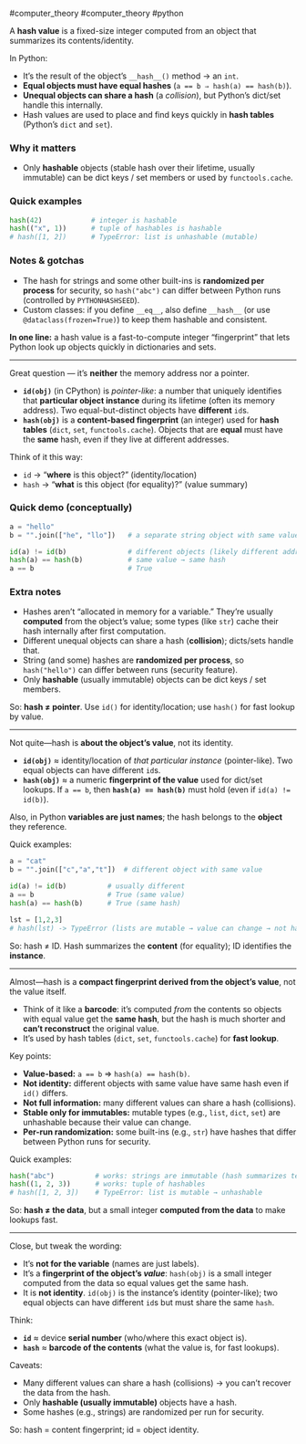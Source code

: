 #computer_theory #computer_theory #python 

A **hash value** is a fixed-size integer computed from an object that summarizes its contents/identity.

In Python:

- It’s the result of the object’s `__hash__()` method → an `int`.
- **Equal objects must have equal hashes** (`a == b ⇒ hash(a) == hash(b)`).
- **Unequal objects can share a hash** (a _collision_), but Python’s dict/set handle this internally.
- Hash values are used to place and find keys quickly in **hash tables** (Python’s `dict` and `set`).

### Why it matters

- Only **hashable** objects (stable hash over their lifetime, usually immutable) can be dict keys / set members or used by `functools.cache`.

### Quick examples

```python
hash(42)            # integer is hashable
hash(("x", 1))      # tuple of hashables is hashable
# hash([1, 2])      # TypeError: list is unhashable (mutable)

```

### Notes & gotchas

- The hash for strings and some other built-ins is **randomized per process** for security, so `hash("abc")` can differ between Python runs (controlled by `PYTHONHASHSEED`).
- Custom classes: if you define `__eq__`, also define `__hash__` (or use `@dataclass(frozen=True)`) to keep them hashable and consistent.

**In one line:** a hash value is a fast-to-compute integer “fingerprint” that lets Python look up objects quickly in dictionaries and sets.

---

Great question — it’s **neither** the memory address nor a pointer.

- **`id(obj)`** (in CPython) is _pointer-like_: a number that uniquely identifies that **particular object instance** during its lifetime (often its memory address). Two equal-but-distinct objects have **different** `id`s.
- **`hash(obj)`** is a **content-based fingerprint** (an integer) used for **hash tables** (`dict`, `set`, `functools.cache`). Objects that are **equal** must have the **same** hash, even if they live at different addresses.

Think of it this way:

- `id` → “**where** is this object?” (identity/location)
- `hash` → “**what** is this object (for equality)?” (value summary)

### Quick demo (conceptually)

```python
a = "hello"
b = "".join(["he", "llo"])   # a separate string object with same value

id(a) != id(b)               # different objects (likely different addresses)
hash(a) == hash(b)           # same value → same hash
a == b                       # True

```

### Extra notes

- Hashes aren’t “allocated in memory for a variable.” They’re usually **computed** from the object’s value; some types (like `str`) cache their hash internally after first computation.
- Different unequal objects can share a hash (**collision**); dicts/sets handle that.
- String (and some) hashes are **randomized per process**, so `hash("hello")` can differ between runs (security feature).
- Only **hashable** (usually immutable) objects can be dict keys / set members.

So: **hash ≠ pointer**. Use `id()` for identity/location; use `hash()` for fast lookup by value.

---

Not quite—hash is **about the object’s value**, not its identity.

- **`id(obj)`** ≈ identity/location of _that particular instance_ (pointer-like). Two equal objects can have different `id`s.
- **`hash(obj)`** ≈ a numeric **fingerprint of the value** used for dict/set lookups. If `a == b`, then **`hash(a) == hash(b)`** must hold (even if `id(a) != id(b)`).

Also, in Python **variables are just names**; the hash belongs to the **object** they reference.

Quick examples:

```python
a = "cat"
b = "".join(["c","a","t"])  # different object with same value

id(a) != id(b)          # usually different
a == b                  # True (same value)
hash(a) == hash(b)      # True (same hash)

lst = [1,2,3]
# hash(lst) -> TypeError (lists are mutable → value can change → not hashable)

```

So: hash ≠ ID. Hash summarizes the **content** (for equality); ID identifies the **instance**.

---

Almost—hash is a **compact fingerprint derived from the object’s value**, not the value itself.

- Think of it like a **barcode**: it’s computed _from_ the contents so objects with equal value get the **same hash**, but the hash is much shorter and **can’t reconstruct** the original value.
- It’s used by hash tables (`dict`, `set`, `functools.cache`) for **fast lookup**.

Key points:

- **Value-based:** `a == b` ⇒ `hash(a) == hash(b)`.
- **Not identity:** different objects with same value have same hash even if `id()` differs.
- **Not full information:** many different values can share a hash (collisions).
- **Stable only for immutables:** mutable types (e.g., `list`, `dict`, `set`) are unhashable because their value can change.
- **Per-run randomization:** some built-ins (e.g., `str`) have hashes that differ between Python runs for security.

Quick examples:

```python
hash("abc")          # works: strings are immutable (hash summarizes text)
hash((1, 2, 3))      # works: tuple of hashables
# hash([1, 2, 3])    # TypeError: list is mutable → unhashable

```

So: **hash ≠ the data**, but a small integer **computed from the data** to make lookups fast.

---

Close, but tweak the wording:

- It’s **not for the variable** (names are just labels).
- It’s a **fingerprint of the object’s _value_**: `hash(obj)` is a small integer computed from the data so equal values get the same hash.
- It is **not identity**. `id(obj)` is the instance’s identity (pointer-like); two equal objects can have different `id`s but must share the same `hash`.

Think:

- **`id`** ≈ device **serial number** (who/where this exact object is).
- **`hash`** ≈ **barcode of the contents** (what the value is, for fast lookups).

Caveats:

- Many different values can share a hash (collisions) → you can’t recover the data from the hash.
- Only **hashable (usually immutable)** objects have a hash.
- Some hashes (e.g., strings) are randomized per run for security.

So: hash = content fingerprint; id = object identity.